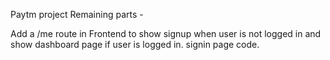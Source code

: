 Paytm project
Remaining parts -

Add a /me route in Frontend to show signup when user is not logged in and show dashboard page if user is logged in.
signin page code.